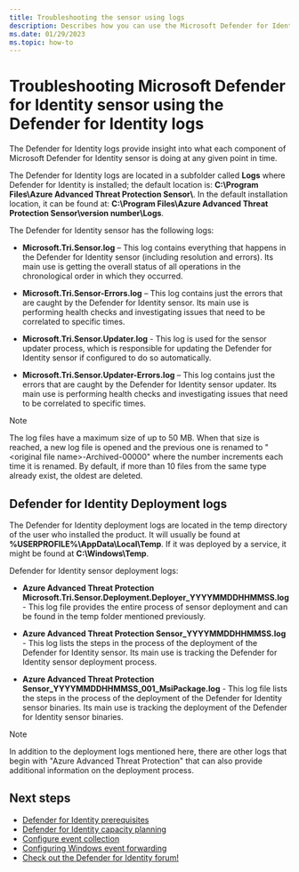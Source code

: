 ```yaml
---
title: Troubleshooting the sensor using logs
description: Describes how you can use the Microsoft Defender for Identity logs to troubleshoot issues
ms.date: 01/29/2023
ms.topic: how-to
---
```


# Troubleshooting Microsoft Defender for Identity sensor using the Defender for Identity logs

The Defender for Identity logs provide insight into what each component of Microsoft Defender for Identity sensor is doing at any given point in time.

The Defender for Identity logs are located in a subfolder called **Logs** where Defender for Identity is installed; the default location is: **C:\Program Files\Azure Advanced Threat Protection Sensor\\**. In the default installation location, it can be found at: **C:\Program Files\Azure Advanced Threat Protection Sensor\version number\Logs**.

The Defender for Identity sensor has the following logs:

- **Microsoft.Tri.Sensor.log** – This log contains everything that happens in the Defender for Identity sensor (including resolution and errors). Its main use is getting the overall status of all operations in the chronological order in which they occurred.

- **Microsoft.Tri.Sensor-Errors.log** – This log contains just the errors that are caught by the Defender for Identity sensor. Its main use is performing health checks and investigating issues that need to be correlated to specific times.

- **Microsoft.Tri.Sensor.Updater.log** - This log is used for the sensor updater process, which is responsible for updating the Defender for Identity sensor if configured to do so automatically.

- **Microsoft.Tri.Sensor.Updater-Errors.log** – This log contains just the errors that are caught by the Defender for Identity sensor updater. Its main use is performing health checks and investigating issues that need to be correlated to specific times.

> [!NOTE]
> The log files have a maximum size of up to 50 MB. When that size is reached, a new log file is opened and the previous one is renamed to "&lt;original file name&gt;-Archived-00000" where the number increments each time it is renamed. By default, if more than 10 files from the same type already exist, the oldest are deleted.

## Defender for Identity Deployment logs

The Defender for Identity deployment logs are located in the temp directory of the user who installed the product. It will usually be found at **%USERPROFILE%\AppData\Local\Temp**. If it was deployed by a service, it might be found at **C:\Windows\Temp**.

Defender for Identity sensor deployment logs:

- **Azure Advanced Threat Protection Microsoft.Tri.Sensor.Deployment.Deployer_YYYYMMDDHHMMSS.log** - This log file provides the entire process of sensor deployment and can be found in the temp folder mentioned previously.

- **Azure Advanced Threat Protection Sensor_YYYYMMDDHHMMSS.log** - This log lists the steps in the process of the deployment of the Defender for Identity sensor. Its main use is tracking the Defender for Identity sensor deployment process.

- **Azure Advanced Threat Protection Sensor_YYYYMMDDHHMMSS_001_MsiPackage.log** - This log file lists the steps in the process of the deployment of the Defender for Identity sensor binaries. Its main use is tracking the deployment of the Defender for Identity sensor binaries.

> [!NOTE]
> In addition to the deployment logs mentioned here, there are other logs that begin with "Azure Advanced Threat Protection" that can also provide additional information on the deployment process.

## Next steps

- [Defender for Identity prerequisites](prerequisites.md)
- [Defender for Identity capacity planning](capacity-planning.md)
- [Configure event collection](configure-event-collection.md)
- [Configuring Windows event forwarding](configure-event-forwarding.md)
- [Check out the Defender for Identity forum!](<https://aka.ms/MDIcommunity>)
